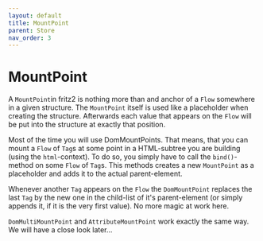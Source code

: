 ```yaml
---
layout: default
title: MountPoint
parent: Store
nav_order: 3
---
```

# MountPoint

A `MountPoint`in fritz2 is nothing more than and anchor of a `Flow` somewhere in a given structure. 
The `MountPoint` itself is used like a placeholder when creating the structure. Afterwards each value that appears on the `Flow` will be put into the structure at exactly that position. 

Most of the time you will use DomMountPoints. That means, that you can mount a `Flow` of `Tag`s at some point in a HTML-subtree you are building (using the `html`-context). To do so, you simply have to call the `bind()`-method on some `Flow` of `Tag`s. This methods creates a new `MountPoint` as a placeholder and adds it to the actual parent-element. 

Whenever another `Tag` appears on the `Flow` the `DomMountPoint` replaces the last `Tag` by the new one in the child-list of it's parent-element (or simply appends it, if it is the very first value). 
No more magic at work here.

`DomMultiMountPoint` and `AttributeMountPoint` work exactly the same way. We will have a close look later...